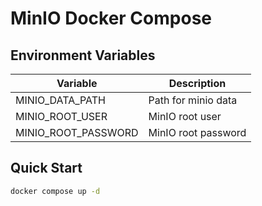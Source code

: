# MinIO Docker Compose

## Environment Variables

| Variable | Description |
|----------|-------------|
| MINIO_DATA_PATH | Path for minio data |
| MINIO_ROOT_USER | MinIO root user |
| MINIO_ROOT_PASSWORD | MinIO root password |

## Quick Start

```bash
docker compose up -d
```

